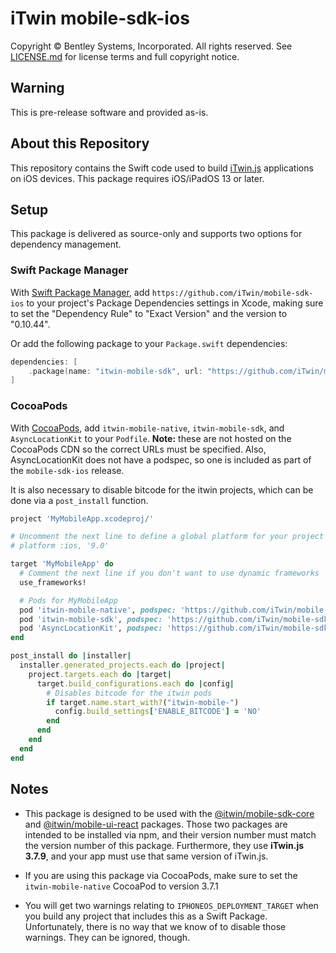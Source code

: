 # iTwin mobile-sdk-ios

Copyright © Bentley Systems, Incorporated. All rights reserved. See [LICENSE.md](./LICENSE.md) for license terms and full copyright notice.

## Warning

This is pre-release software and provided as-is.

## About this Repository

This repository contains the Swift code used to build [iTwin.js](http://www.itwinjs.org) applications on iOS devices. This package requires iOS/iPadOS 13 or later.

## Setup

This package is delivered as source-only and supports two options for dependency management.

### Swift Package Manager

With [Swift Package Manager](https://swift.org/package-manager), add `https://github.com/iTwin/mobile-sdk-ios` to your project's Package Dependencies settings in Xcode, making sure to set the "Dependency Rule" to "Exact Version" and the version to "0.10.44".

Or add the following package to your `Package.swift` dependencies:

```swift
dependencies: [
    .package(name: "itwin-mobile-sdk", url: "https://github.com/iTwin/mobile-sdk-ios", .exact("0.10.44"))
]
```

### CocoaPods

With [CocoaPods](https://guides.cocoapods.org/using/getting-started.html), add `itwin-mobile-native`, `itwin-mobile-sdk`, and `AsyncLocationKit` to your `Podfile`. __Note:__ these are not hosted on the CocoaPods CDN so the correct URLs must be specified. Also, AsyncLocationKit does not have a podspec, so one is included as part of the `mobile-sdk-ios` release.

It is also necessary to disable bitcode for the itwin projects, which can be done via a `post_install` function.

```ruby
project 'MyMobileApp.xcodeproj/'

# Uncomment the next line to define a global platform for your project
# platform :ios, '9.0'

target 'MyMobileApp' do
  # Comment the next line if you don't want to use dynamic frameworks
  use_frameworks!

  # Pods for MyMobileApp
  pod 'itwin-mobile-native', podspec: 'https://github.com/iTwin/mobile-native-ios/releases/download/3.7.1/itwin-mobile-native-ios.podspec'
  pod 'itwin-mobile-sdk', podspec: 'https://github.com/iTwin/mobile-sdk-ios/releases/download/0.10.44/itwin-mobile-sdk.podspec'
  pod 'AsyncLocationKit', podspec: 'https://github.com/iTwin/mobile-sdk-ios/releases/download/0.10.44/AsyncLocationKit.podspec'
end

post_install do |installer|
  installer.generated_projects.each do |project|
    project.targets.each do |target|
      target.build_configurations.each do |config|
        # Disables bitcode for the itwin pods
        if target.name.start_with?("itwin-mobile-")
          config.build_settings['ENABLE_BITCODE'] = 'NO'
        end
      end
    end
  end
end
```

## Notes
- This package is designed to be used with the [@itwin/mobile-sdk-core](https://github.com/iTwin/mobile-sdk-core) and [@itwin/mobile-ui-react](https://github.com/iTwin/mobile-ui-react) packages. Those two packages are intended to be installed via npm, and their version number must match the version number of this package. Furthermore, they use __iTwin.js 3.7.9__, and your app must use that same version of iTwin.js.

- If you are using this package via CocoaPods, make sure to set the `itwin-mobile-native` CocoaPod to version 3.7.1

- You will get two warnings relating to `IPHONEOS_DEPLOYMENT_TARGET` when you build any project that includes this as a Swift Package. Unfortunately, there is no way that we know of to disable those warnings. They can be ignored, though.
